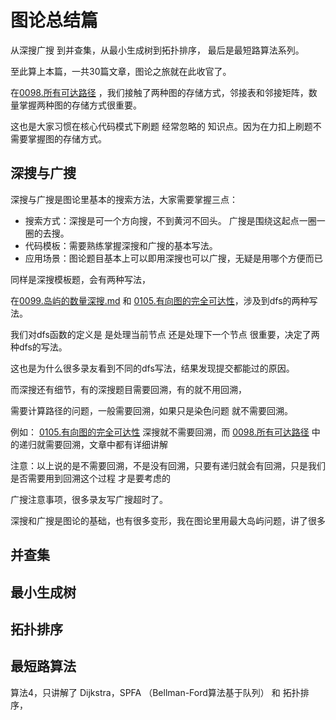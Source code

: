 
# 图论总结篇 

从深搜广搜 到并查集，从最小生成树到拓扑排序， 最后是最短路算法系列。 

至此算上本篇，一共30篇文章，图论之旅就在此收官了。  

在[0098.所有可达路径](./0098.所有可达路径.md) ，我们接触了两种图的存储方式，邻接表和邻接矩阵，数量掌握两种图的存储方式很重要。 

这也是大家习惯在核心代码模式下刷题 经常忽略的 知识点。因为在力扣上刷题不需要掌握图的存储方式。 




## 深搜与广搜 

深搜与广搜是图论里基本的搜索方法，大家需要掌握三点： 

* 搜索方式：深搜是可一个方向搜，不到黄河不回头。 广搜是围绕这起点一圈一圈的去搜。 
* 代码模板：需要熟练掌握深搜和广搜的基本写法。 
* 应用场景：图论题目基本上可以即用深搜也可以广搜，无疑是用哪个方便而已 


同样是深搜模板题，会有两种写法，


在[0099.岛屿的数量深搜.md](./0099.岛屿的数量深搜.md) 和 [0105.有向图的完全可达性](./0105.有向图的完全可达性.md)，涉及到dfs的两种写法。 

我们对dfs函数的定义是 是处理当前节点 还是处理下一个节点 很重要，决定了两种dfs的写法。 

这也是为什么很多录友看到不同的dfs写法，结果发现提交都能过的原因。

而深搜还有细节，有的深搜题目需要回溯，有的就不用回溯，

需要计算路径的问题，一般需要回溯，如果只是染色问题 就不需要回溯。 

例如： [0105.有向图的完全可达性](./0105.有向图的完全可达性.md) 深搜就不需要回溯，而 [0098.所有可达路径](./0098.所有可达路径.md) 中的递归就需要回溯，文章中都有详细讲解



注意：以上说的是不需要回溯，不是没有回溯，只要有递归就会有回溯，只是我们是否需要用到回溯这个过程 才是要考虑的


广搜注意事项，很多录友写广搜超时了。

深搜和广搜是图论的基础，也有很多变形，我在图论里用最大岛屿问题，讲了很多

## 并查集  

## 最小生成树 

## 拓扑排序 

## 最短路算法



算法4，只讲解了 Dijkstra，SPFA （Bellman-Ford算法基于队列） 和 拓扑排序，
